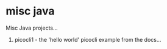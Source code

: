 # misc java

Misc Java projects...

1. picocli1 - the 'hello world' picocli example from the docs...
